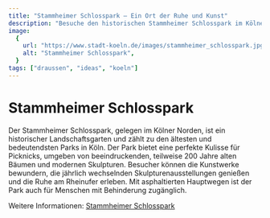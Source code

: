 ```yaml
---
title: "Stammheimer Schlosspark – Ein Ort der Ruhe und Kunst"
description: "Besuche den historischen Stammheimer Schlosspark im Kölner Norden, ein idealer Ort für Picknicks und Kunstliebhaber."
image:
  {
    url: "https://www.stadt-koeln.de/images/stammheimer_schlosspark.jpg",
    alt: "Stammheimer Schlosspark",
  }
tags: ["draussen", "ideas", "koeln"]
---
```


# Stammheimer Schlosspark

Der Stammheimer Schlosspark, gelegen im Kölner Norden, ist ein historischer Landschaftsgarten und zählt zu den ältesten und bedeutendsten Parks in Köln. Der Park bietet eine perfekte Kulisse für Picknicks, umgeben von beeindruckenden, teilweise 200 Jahre alten Bäumen und modernen Skulpturen. Besucher können die Kunstwerke bewundern, die jährlich wechselnden Skulpturenausstellungen genießen und die Ruhe am Rheinufer erleben. Mit asphaltierten Hauptwegen ist der Park auch für Menschen mit Behinderung zugänglich.

Weitere Informationen: [Stammheimer Schlosspark](https://www.stadt-koeln.de/leben-in-koeln/freizeit-natur-sport/parks/65809/index.html)
